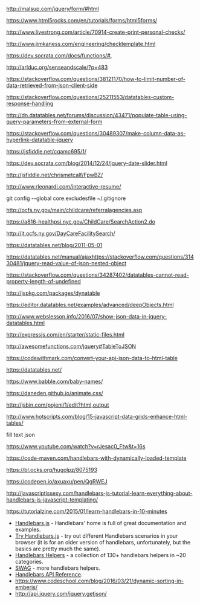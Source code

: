 http://malsup.com/jquery/form/#html

https://www.html5rocks.com/en/tutorials/forms/html5forms/

http://www.livestrong.com/article/70914-create-print-personal-checks/

http://www.jimkaness.com/engineering/checktemplate.html

https://dev.socrata.com/docs/functions/#,

http://arlduc.org/senseandscale/?p=483

https://stackoverflow.com/questions/38121170/how-to-limit-number-of-data-retrieved-from-json-client-side

https://stackoverflow.com/questions/25211553/datatables-custom-response-handling

http://dn.datatables.net/forums/discussion/43471/populate-table-using-query-parameters-from-external-form

https://stackoverflow.com/questions/30489307/make-column-data-as-hyperlink-datatable-jquery

https://jsfiddle.net/cqamc695/1/

https://dev.socrata.com/blog/2014/12/24/jquery-date-slider.html

http://jsfiddle.net/chrismetcalf/FpwBZ/

http://www.rleonardi.com/interactive-resume/

git config --global core.excludesfile ~/.gitignore

http://ocfs.ny.gov/main/childcare/referralagencies.asp

https://a816-healthpsi.nyc.gov/ChildCare/SearchAction2.do

http://it.ocfs.ny.gov/DayCareFacilitySearch/

https://datatables.net/blog/2011-05-01

https://datatables.net/manual/ajaxhttps://stackoverflow.com/questions/31430481/jquery-read-value-of-json-nested-object

https://stackoverflow.com/questions/34287402/datatables-cannot-read-property-length-of-undefined

http://jspkg.com/packages/dynatable

https://editor.datatables.net/examples/advanced/deepObjects.html

http://www.webslesson.info/2016/07/show-json-data-in-jquery-datatables.html

http://expressjs.com/en/starter/static-files.html

http://awesomefunctions.com/jquery#TableToJSON

https://codewithmark.com/convert-your-api-json-data-to-html-table

https://datatables.net/

https://www.babble.com/baby-names/

https://daneden.github.io/animate.css/

http://jsbin.com/pojeni/1/edit?html,output

http://www.hotscripts.com/blog/15-javascript-data-grids-enhance-html-tables/

fill text json

https://www.youtube.com/watch?v=rJesac0_Ftw&t=16s

https://code-maven.com/handlebars-with-dynamically-loaded-template

https://bl.ocks.org/hugolpz/8075193

https://codepen.io/axuaxu/pen/QgRWEJ

http://javascriptissexy.com/handlebars-js-tutorial-learn-everything-about-handlebars-js-javascript-templating/

https://tutorialzine.com/2015/01/learn-handlebars-in-10-minutes

- [Handlebars.js](http://handlebarsjs.com/) - Handlebars' home is full of great documentation and examples.
- [Try Handlebars.js](http://tryhandlebarsjs.com/) - try out different Handlebars scenarios in your browser (it is for an older version of handlebars, unfortunately, but the basics are pretty much the same).
- [Handlebars Helpers](https://github.com/assemble/handlebars-helpers) - a collection of 130+ handlebars helpers in ~20 categories.
- [SWAG](https://github.com/elving/swag) - more handlebars helpers.
- [Handlebars API Reference](http://handlebarsjs.com/reference.html).
- https://www.codeschool.com/blog/2016/03/21/dynamic-sorting-in-emberjs/
- http://api.jquery.com/jquery.getjson/